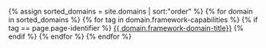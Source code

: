 {% assign sorted_domains = site.domains | sort:"order" %}
{% for domain in sorted_domains %}
{% for tag in domain.framework-capabilities %}
{% if tag == page.page-identifier %}
<a href="{{ domain.url }}">{{ domain.framework-domain-title}}</a>
{% endif %}
{% endfor %}
{% endfor %}